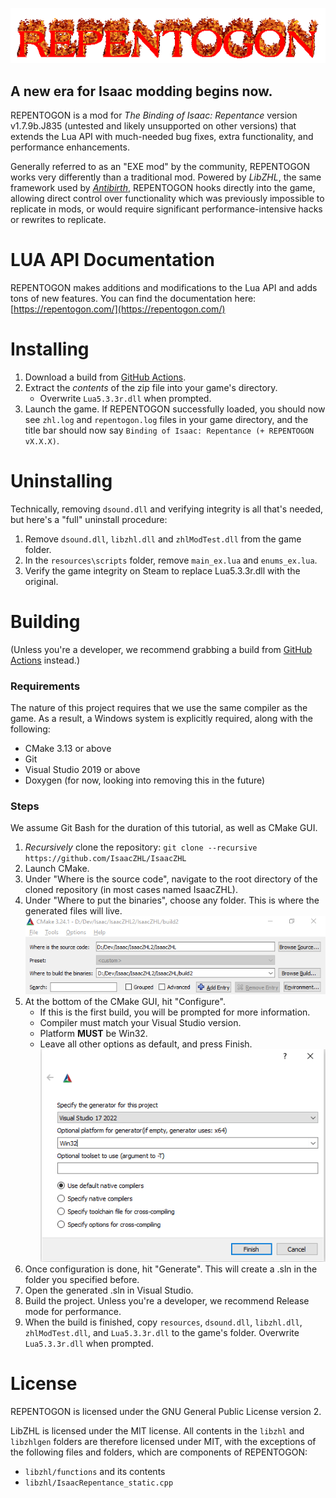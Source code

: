 ![logo](assets/logo.gif)
## A new era for Isaac modding begins now.

REPENTOGON is a mod for *The Binding of Isaac: Repentance* version v1.7.9b.J835 (untested and likely unsupported on other versions) that extends the Lua API with much-needed bug fixes, extra functionality, and performance enhancements.

Generally referred to as an "EXE mod" by the community, REPENTOGON works very differently than a traditional mod. Powered by *LibZHL*, the same framework used by *[Antibirth](https://antibirth.com/)*, REPENTOGON hooks directly into the game, allowing direct control over functionality which was previously impossible to replicate in mods, or would require significant  performance-intensive hacks or rewrites to replicate.

# LUA API Documentation
REPENTOGON makes additions and modifications to the Lua API and adds tons of new features. You can find the documentation here: [https://repentogon.com/](https://repentogon.com/)

# Installing
1. Download a build from [GitHub Actions](https://github.com/IsaacZHL/IsaacZHL/actions/workflows/ci.yml).
2. Extract the *contents* of the zip file into your game's directory.
    * Overwrite `Lua5.3.3r.dll` when prompted.
3. Launch the game. If REPENTOGON successfully loaded, you should now see `zhl.log` and `repentogon.log` files in your game directory, and the title bar should now say `Binding of Isaac: Repentance (+ REPENTOGON vX.X.X)`.

# Uninstalling
Technically, removing `dsound.dll` and verifying integrity is all that's needed, but here's a "full" uninstall procedure:
1. Remove `dsound.dll`, `libzhl.dll` and `zhlModTest.dll` from the game folder.
2. In the `resources\scripts` folder, remove `main_ex.lua` and `enums_ex.lua`.
3. Verify the game integrity on Steam to replace Lua5.3.3r.dll with the original.



# Building
(Unless you're a developer, we recommend grabbing a build from [GitHub Actions](https://github.com/IsaacZHL/IsaacZHL/actions/workflows/ci.yml) instead.)
### Requirements
The nature of this project requires that we use the same compiler as the game. As a result, a Windows system is explicitly required, along with the following:
* CMake 3.13 or above
* Git
* Visual Studio 2019 or above
* Doxygen (for now, looking into removing this in the future)

### Steps
We assume Git Bash for the duration of this tutorial, as well as CMake GUI.
1. *Recursively* clone the repository: `git clone --recursive https://github.com/IsaacZHL/IsaacZHL`
2. Launch CMake.
3. Under "Where is the source code", navigate to the root directory of the cloned repository (in most cases named IsaacZHL).
4. Under "Where to put the binaries", choose any folder. This is where the generated files will live.
![cmake1](assets/cmake1.png)
5. At the bottom of the CMake GUI, hit "Configure".
    * If this is the first build, you will be prompted for more information. 
    * Compiler must match your Visual Studio version.
    * Platform **MUST** be Win32.
    * Leave all other options as default, and press Finish.
    ![cmake2](assets/cmake2.png)
6. Once configuration is done, hit "Generate". This will create a .sln in the folder you specified before.
7. Open the generated .sln in Visual Studio.
8. Build the project. Unless you're a developer, we recommend Release mode for performance.
9. When the build is finished, copy `resources`, `dsound.dll`, `libzhl.dll`, `zhlModTest.dll`, and `Lua5.3.3r.dll` to the game's folder. Overwrite `Lua5.3.3r.dll` when prompted.

# License
REPENTOGON is licensed under the GNU General Public License version 2.

LibZHL is licensed under the MIT license. All contents in the `libzhl` and `libzhlgen` folders are therefore licensed under MIT, with the exceptions of the following files and folders, which are components of REPENTOGON:
* `libzhl/functions` and its contents
* `libzhl/IsaacRepentance_static.cpp`

